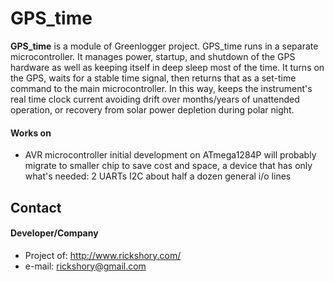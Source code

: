 GPS_time
======
**GPS_time** is a module of Greenlogger project.
 GPS_time runs in a separate microcontroller.
 It manages power, startup, and shutdown of the GPS hardware
as well as keeping itself in deep sleep most of the time.
 It turns on the GPS, waits for a stable time signal, then
returns that as a set-time command to the main microcontroller.
 In this way, keeps the instrument's real time clock current
avoiding drift over months/years of unattended operation, or
recovery from solar power depletion during polar night.

#### Works on
* AVR microcontroller
initial development on ATmega1284P
will probably migrate to smaller chip to save cost and space,
a device that has only what's needed:
2 UARTs
I2C
about half a dozen general i/o lines


## Contact
#### Developer/Company
* Project of: http://www.rickshory.com/
* e-mail: rickshory@gmail.com
